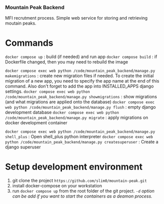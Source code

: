 ### Mountain Peak Backend

MFI recrutment process. Simple web service for storing and retrieving moutain peaks.

# Commands
`docker compose up` : build (if needed) and run app
`docker compose build` : if Dockerfile changed, then you may need to rebuild the image

`docker compose exec web python /code/mountain_peak_backend/manage.py makemigrations` : create new migration files if needed. To create the initial migration of a new app, you need to specify the app name at the end of this command. Also don't forget to add the app into INSTALLED_APPS django settings.
`docker compose exec web python /code/mountain_peak_backend/manage.py showmigrations` : show migrations (and what migrations are applied onto the database)
`docker compose exec web python /code/mountain_peak_backend/manage.py flush` : empty django development database
`docker compose exec web python /code/mountain_peak_backend/manage.py migrate` : apply migrations on docker development container

`docker compose exec web python /code/mountain_peak_backend/manage.py shell_plus` : Open shell_plus python interpreter
`docker compose exec web python /code/mountain_peak_backend/manage.py createsuperuser` : Create a django superuser

# Setup development environment

1. git clone the project `https://github.com/slim0/mountain-peak.git`
2. install docker-compose on your workstation
3. run `docker compose up` from the root folder of the git project. *`-d` option can be add if you want to start the containers as a deamon process.*
